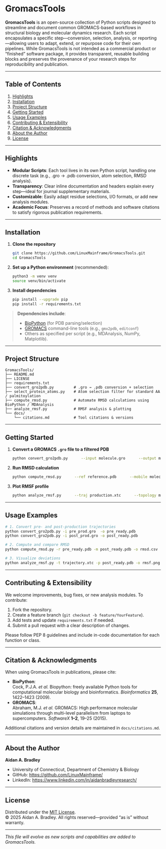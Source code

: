 # GromacsTools

**GromacsTools** is an open-source collection of Python scripts designed to streamline and document common GROMACS-based workflows in structural biology and molecular dynamics research. Each script encapsulates a specific step—conversion, selection, analysis, or reporting—allowing users to adapt, extend, or repurpose code for their own pipelines. While GromacsTools is not intended as a commercial product or “finished” software package, it provides transparent, reusable building blocks and preserves the provenance of your research steps for reproducibility and publication.

---

## Table of Contents

1. [Highlights](#highlights)  
2. [Installation](#installation)  
3. [Project Structure](#project-structure)  
4. [Getting Started](#getting-started)  
5. [Usage Examples](#usage-examples)  
6. [Contributing & Extensibility](#contributing--extensibility)  
7. [Citation & Acknowledgments](#citation--acknowledgments)  
8. [About the Author](#about-the-author)  
9. [License](#license)  

---

## Highlights

- **Modular Scripts**: Each tool lives in its own Python script, handling one discrete task (e.g., .gro → .pdb conversion, atom selection, RMSD analysis).  
- **Transparency**: Clear inline documentation and headers explain every step—ideal for journal supplementary materials.  
- **Customizable**: Easily adapt residue selections, I/O formats, or add new analysis modules.  
- **Academic Focus**: Preserves a record of methods and software citations to satisfy rigorous publication requirements.

---

## Installation

1. **Clone the repository**  
   ```bash
   git clone https://github.com/LinuxMainframe/GromacsTools.git
   cd GromacsTools
   ```

2. **Set up a Python environment** (recommended):  
   ```bash
   python3 -m venv venv
   source venv/bin/activate
   ```

3. **Install dependencies**  
   ```bash
   pip install --upgrade pip
   pip install -r requirements.txt
   ```

> **Dependencies include**:  
> - [BioPython](https://biopython.org/) (for PDB parsing/selection)  
> - [GROMACS](http://www.gromacs.org/) command-line tools (e.g., `gmx2pdb`, `editconf`)  
> - Others as specified per script (e.g., MDAnalysis, NumPy, Matplotlib).

---

## Project Structure

```text
GromacsTools/
├── README.md
├── LICENSE
├── requirements.txt
├── convert_gro2pdb.py         # .gro → .pdb conversion + selection
├── select_protein_atoms.py    # Atom selection filter for standard AA / palmitoylation
├── compute_rmsd.py            # Automate RMSD calculations using BioPython / MDAnalysis
├── analyze_rmsf.py            # RMSF analysis & plotting
└── docs/
    └── citations.md           # Tool citations & versions
```

---

## Getting Started

1. **Convert a GROMACS `.gro` file to a filtered PDB**  
   ```bash
   python convert_gro2pdb.py      --input molecule.gro      --output molecule_ready.pdb
   ```

2. **Run RMSD calculation**  
   ```bash
   python compute_rmsd.py      --ref reference.pdb      --mobile molecule_ready.pdb      --out rmsd_results.csv
   ```

3. **Plot RMSF profile**  
   ```bash
   python analyze_rmsf.py      --traj production.xtc      --topology molecule_ready.pdb      --out rmsf_plot.png
   ```

---

## Usage Examples

```bash
# 1. Convert pre- and post-production trajectories
python convert_gro2pdb.py -i pre_prod.gro  -o pre_ready.pdb
python convert_gro2pdb.py -i post_prod.gro -o post_ready.pdb

# 2. Compute and compare RMSD
python compute_rmsd.py -r pre_ready.pdb -m post_ready.pdb -o rmsd.csv

# 3. Visualize deviations
python analyze_rmsf.py -t trajectory.xtc -p post_ready.pdb -o rmsf.png
```

---

## Contributing & Extensibility

We welcome improvements, bug fixes, or new analysis modules. To contribute:

1. Fork the repository.  
2. Create a feature branch (`git checkout -b feature/YourFeature`).  
3. Add tests and update `requirements.txt` if needed.  
4. Submit a pull request with a clear description of changes.

Please follow PEP 8 guidelines and include in-code documentation for each function or class.

---

## Citation & Acknowledgments

When using GromacsTools in publications, please cite:

- **BioPython**:  
  Cock, P.J.A. *et al.* Biopython: freely available Python tools for computational molecular biology and bioinformatics. *Bioinformatics* **25**, 1422–1423 (2009).  
- **GROMACS**:  
  Abraham, M.J. *et al.* GROMACS: High performance molecular simulations through multi-level parallelism from laptops to supercomputers. *SoftwareX* **1–2**, 19–25 (2015).

Additional citations and version details are maintained in `docs/citations.md`.

---

## About the Author

**Aidan A. Bradley**  
- University of Connecticut, Department of Chemistry & Biology  
- GitHub: https://github.com/LinuxMainframe/   
- LinkedIn: https://www.linkedin.com/in/aidanbradleyresearch/

---

## License

Distributed under the [MIT License](LICENSE).  
© 2025 Aidan A. Bradley. All rights reserved—provided “as is” without warranty.  

---

*This file will evolve as new scripts and capabilities are added to GromacsTools.*  
